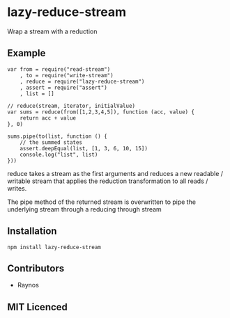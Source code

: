 # lazy-reduce-stream

Wrap a stream with a reduction

## Example

```
var from = require("read-stream")
    , to = require("write-stream")
    , reduce = require("lazy-reduce-stream")
    , assert = require("assert")
    , list = []

// reduce(stream, iterator, initialValue)
var sums = reduce(from([1,2,3,4,5]), function (acc, value) {
    return acc + value
}, 0)

sums.pipe(to(list, function () {
    // the summed states
    assert.deepEqual(list, [1, 3, 6, 10, 15])
    console.log("list", list)
}))
```

reduce takes a stream as the first arguments and reduces a new readable / writable stream that applies the reduction transformation to all reads / writes.

The pipe method of the returned stream is overwritten to pipe the underlying stream through a reducing through stream

## Installation

`npm install lazy-reduce-stream`

## Contributors

 - Raynos

## MIT Licenced